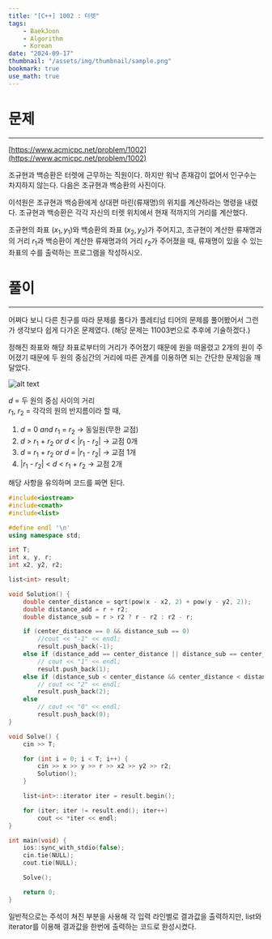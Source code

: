 ```yaml
---
title: "[C++] 1002 : 터렛"
tags:
    - BaekJoon
    - Algorithm
    - Korean
date: "2024-09-17"
thumbnail: "/assets/img/thumbnail/sample.png"
bookmark: true
use_math: true
---
```


# 문제
---
[https://www.acmicpc.net/problem/1002](https://www.acmicpc.net/problem/1002)

조규현과 백승환은 터렛에 근무하는 직원이다. 하지만 워낙 존재감이 없어서 인구수는 차지하지 않는다. 다음은 조규현과 백승환의 사진이다.

이석원은 조규현과 백승환에게 상대편 마린(류재명)의 위치를 계산하라는 명령을 내렸다. 조규현과 백승환은 각각 자신의 터렛 위치에서 현재 적까지의 거리를 계산했다.

조규현의 좌표 $(x_1, y_1)$와 백승환의 좌표 $(x_2, y_2)$가 주어지고, 조규현이 계산한 류재명과의 거리 $r_1$과 백승환이 계산한 류재명과의 거리 $r_2$가 주어졌을 때, 류재명이 있을 수 있는 좌표의 수를 출력하는 프로그램을 작성하시오.

# 풀이
---
어쩌다 보니 다른 친구를 따라 문제를 풀다가 플레티넘 티어의 문제를 풀어봤어서 그런가 생각보다 쉽게 다가온 문제였다. (해당 문제는 11003번으로 추후에 기술하겠다.)

정해진 좌표와 해당 좌표로부터의 거리가 주어졌기 때문에 원을 떠올렸고 2개의 원이 주어졌기 때문에 두 원의 중심간의 거리에 따른 관계를 이용하면 되는 간단한 문제임을 깨달았다.

![alt text](../../../assets/img/relation_between_two_circles.png)

$d$ = 두 원의 중심 사이의 거리 <br>
$r_1$, $r_2$ = 각각의 원의 반지름이라 할 때,

1) $d$ = 0 $and$ $r_1$ = $r_2$ -> 동일원(무한 교점)
2) $d$ &gt; $r_1$ + $r_2$ $or$ $d$ &lt; |$r_1$ - $r_2$| -> 교점 0개
3) $d$ = $r_1$ + $r_2$ $or$ $d$ = |$r_1$ - $r_2$| -> 교점 1개
4) |$r_1$ - $r_2$| &lt; $d$ &lt; $r_1$ + $r_2$ -> 교점 2개

해당 사항을 유의하며 코드를 짜면 된다.

```c++
#include<iostream>
#include<cmath>
#include<list>

#define endl '\n'
using namespace std;

int T;
int x, y, r;
int x2, y2, r2;

list<int> result;

void Solution() {
	double center_distance = sqrt(pow(x - x2, 2) + pow(y - y2, 2));
	double distance_add = r + r2;
	double distance_sub = r > r2 ? r - r2 : r2 - r;

	if (center_distance == 0 && distance_sub == 0)
        //cout << "-1" << endl;
		result.push_back(-1);
	else if (distance_add == center_distance || distance_sub == center_distance)
        // cout << "1" << endl;
		result.push_back(1);
	else if (distance_sub < center_distance && center_distance < distance_add)
		// cout << "2" << endl;
        result.push_back(2);
	else
        // cout << "0" << endl;
		result.push_back(0);
}

void Solve() {
	cin >> T;

	for (int i = 0; i < T; i++) {
		cin >> x >> y >> r >> x2 >> y2 >> r2;
		Solution();
	}

	list<int>::iterator iter = result.begin();

	for (iter; iter != result.end(); iter++)
		cout << *iter << endl;
}

int main(void) {
	ios::sync_with_stdio(false);
	cin.tie(NULL);
	cout.tie(NULL);

	Solve();

	return 0;
}
```

일반적으로는 주석이 쳐진 부분을 사용해 각 입력 라인별로 결과값을 출력하지만, list와 iterator를 이용해 결과값을 한번에 출력하는 코드로 완성시켰다.
